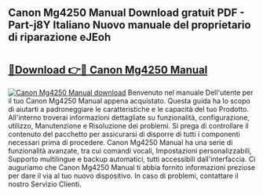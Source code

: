 ## Canon Mg4250 Manual Download gratuit PDF - Part-j8Y Italiano Nuovo manuale del proprietario di riparazione eJEoh

# <h2><a href="http://dfb245.blite.top/?on=Canon+Mg4250+Manual">🔗Download 👉🔴 Canon Mg4250 Manual</a></h2>

[![Canon Mg4250 Manual download](https://i.imgur.com/lujVjoI.png)](http://dfb245.blite.top/?on=Canon+Mg4250+Manual)
Benvenuto nel manuale Dell'utente per il tuo Canon Mg4250 Manual appena acquistato. Questa guida ha lo scopo di aiutarti a padroneggiare le caratteristiche e le capacità del tuo Prodotto. All'interno troverai informazioni dettagliate su funzionalità, configurazione, utilizzo, Manutenzione e Risoluzione dei problemi. Si prega di controllare il contenuto del pacchetto per assicurarsi di disporre di tutti i componenti necessari prima di procedere. Canon Mg4250 Manual ha una serie di funzionalità avanzate, tra cui comandi vocali, Impostazioni personalizzabili, Supporto multilingue e backup automatici, tutti accessibili dall'interfaccia. Ci auguriamo che Canon Mg4250 Manual ti abbia fornito informazioni preziose per dare il via al tuo nuovo dispositivo. In caso di problemi, contattare il nostro Servizio Clienti.
